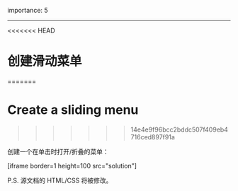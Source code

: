 importance: 5

---

<<<<<<< HEAD
# 创建滑动菜单
=======
# Create a sliding menu
>>>>>>> 14e4e9f96bcc2bddc507f409eb4716ced897f91a

创建一个在单击时打开/折叠的菜单：

[iframe border=1 height=100 src="solution"]

P.S. 源文档的 HTML/CSS 将被修改。
